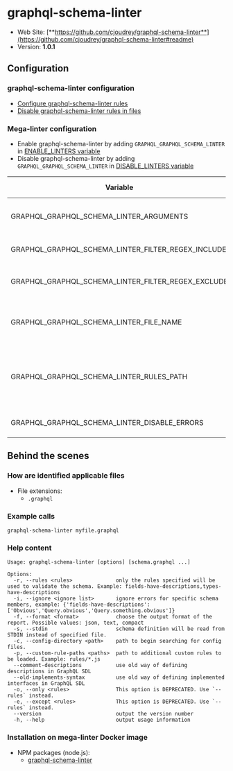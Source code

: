 <!-- markdownlint-disable MD033 MD041 -->
<!-- Generated by .automation/build.py, please do not update manually -->
# graphql-schema-linter

- Web Site: [**https://github.com/cjoudrey/graphql-schema-linter**](https://github.com/cjoudrey/graphql-schema-linter#readme)
- Version: **1.0.1**

## Configuration

### graphql-schema-linter configuration

- [Configure graphql-schema-linter rules](https://github.com/cjoudrey/graphql-schema-linter#configuration-file)
- [Disable graphql-schema-linter rules in files](https://github.com/cjoudrey/graphql-schema-linter#inline-rule-overrides)

### Mega-linter configuration

- Enable graphql-schema-linter by adding `GRAPHQL_GRAPHQL_SCHEMA_LINTER` in [ENABLE_LINTERS variable](https://github.com/nvuillam/mega-linter#activation-and-deactivation)
- Disable graphql-schema-linter by adding `GRAPHQL_GRAPHQL_SCHEMA_LINTER` in [DISABLE_LINTERS variable](https://github.com/nvuillam/mega-linter#activation-and-deactivation)

| Variable | Description | Default value |
| ----------------- | -------------- | -------------- |
| GRAPHQL_GRAPHQL_SCHEMA_LINTER_ARGUMENTS | User custom arguments to add in linter CLI call<br/>Ex: `-s --foo "bar"` |  |
| GRAPHQL_GRAPHQL_SCHEMA_LINTER_FILTER_REGEX_INCLUDE | Custom regex including filter<br/>Ex: `\/(src\|lib)\/` | Include every file |
| GRAPHQL_GRAPHQL_SCHEMA_LINTER_FILTER_REGEX_EXCLUDE | Custom regex excluding filter<br/>Ex: `\/(test\|examples)\/` | Exclude no file |
| GRAPHQL_GRAPHQL_SCHEMA_LINTER_FILE_NAME | graphql-schema-linter configuration file name</br>Use `LINTER_DEFAULT` to let the linter find it | `.graphql-schema-linterrc` |
| GRAPHQL_GRAPHQL_SCHEMA_LINTER_RULES_PATH | Path where to find linter configuration file | Workspace folder, then Mega-Linter default rules |
| GRAPHQL_GRAPHQL_SCHEMA_LINTER_DISABLE_ERRORS | Run linter but disable crash if errors found | `false` |

## Behind the scenes

### How are identified applicable files

- File extensions:
  - `.graphql`


### Example calls

```shell
graphql-schema-linter myfile.graphql
```


### Help content

```shell
Usage: graphql-schema-linter [options] [schema.graphql ...]

Options:
  -r, --rules <rules>              only the rules specified will be used to validate the schema. Example: fields-have-descriptions,types-have-descriptions
  -i, --ignore <ignore list>       ignore errors for specific schema members, example: {'fields-have-descriptions':['Obvious','Query.obvious','Query.something.obvious']}
  -f, --format <format>            choose the output format of the report. Possible values: json, text, compact
  -s, --stdin                      schema definition will be read from STDIN instead of specified file.
  -c, --config-directory <path>    path to begin searching for config files.
  -p, --custom-rule-paths <paths>  path to additional custom rules to be loaded. Example: rules/*.js
  --comment-descriptions           use old way of defining descriptions in GraphQL SDL
  --old-implements-syntax          use old way of defining implemented interfaces in GraphQL SDL
  -o, --only <rules>               This option is DEPRECATED. Use `--rules` instead.
  -e, --except <rules>             This option is DEPRECATED. Use `--rules` instead.
  --version                        output the version number
  -h, --help                       output usage information

```

### Installation on mega-linter Docker image

- NPM packages (node.js):
  - [graphql-schema-linter](https://www.npmjs.com/package/graphql-schema-linter)
